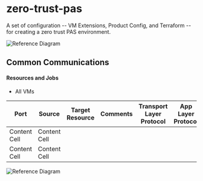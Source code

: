 # zero-trust-pas
A set of configuration -- VM Extensions, Product Config, and Terraform -- for creating a zero trust PAS environment.

![Reference Diagram](https://raw.githubusercontent.com/azwickey-pivotal/zero-trust-pas/master/img/ref.png "Reference Diagram")


## Common Communications
#### Resources and Jobs
* All VMs

| Port          | Source        | Target Resource | Comments | Transport Layer Protocol | App Layer Protocol | Security & Auth |
| ------------- | ------------- | --------------- | -------- | ------------------------ | ------------------ | ------------------- |
| Content Cell  | Content Cell  |
| Content Cell  | Content Cell  |

![Reference Diagram](https://raw.githubusercontent.com/azwickey-pivotal/zero-trust-pas/master/img/common.png "Reference Diagram")
